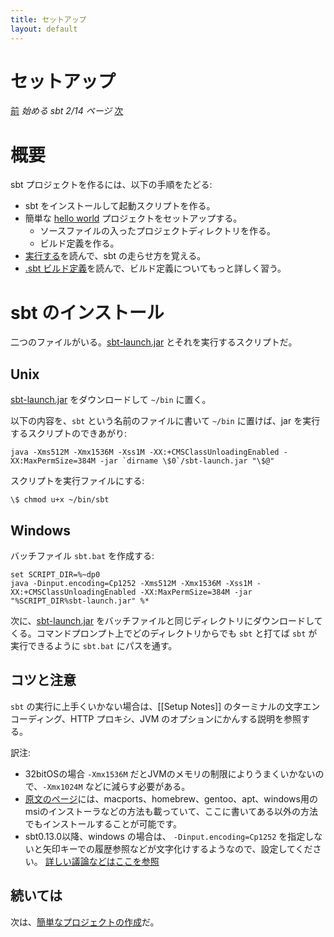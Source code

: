 ```yaml
---
title: セットアップ
layout: default
---
```


[sbt-launch.jar]: http://typesafe.artifactoryonline.com/typesafe/ivy-releases/org.scala-sbt/sbt-launch/0.13.2/sbt-launch.jar

# セットアップ

[前](../) _始める sbt 2/14 ページ_ [次](../hello)

# 概要

sbt プロジェクトを作るには、以下の手順をたどる:

 - sbt をインストールして起動スクリプトを作る。
 - 簡単な [hello world](../hello) プロジェクトをセットアップする。
   - ソースファイルの入ったプロジェクトディレクトリを作る。
   - ビルド定義を作る。
 - [実行する](../running)を読んで、sbt の走らせ方を覚える。
 - [.sbt ビルド定義](../basic-def)を読んで、ビルド定義についてもっと詳しく習う。

# sbt のインストール

二つのファイルがいる。[sbt-launch.jar] とそれを実行するスクリプトだ。

## Unix

[sbt-launch.jar] をダウンロードして `~/bin` に置く。

以下の内容を、`sbt` という名前のファイルに書いて `~/bin` に置けば、jar を実行するスクリプトのできあがり:

    java -Xms512M -Xmx1536M -Xss1M -XX:+CMSClassUnloadingEnabled -XX:MaxPermSize=384M -jar `dirname \$0`/sbt-launch.jar "\$@"

スクリプトを実行ファイルにする:

    \$ chmod u+x ~/bin/sbt

## Windows

バッチファイル `sbt.bat` を作成する:

    set SCRIPT_DIR=%~dp0
    java -Dinput.encoding=Cp1252 -Xms512M -Xmx1536M -Xss1M -XX:+CMSClassUnloadingEnabled -XX:MaxPermSize=384M -jar "%SCRIPT_DIR%sbt-launch.jar" %*

次に、[sbt-launch.jar] をバッチファイルと同じディレクトリにダウンロードしてくる。コマンドプロンプト上でどのディレクトリからでも `sbt` と打てば `sbt` が実行できるように `sbt.bat` にパスを通す。

## コツと注意

`sbt` の実行に上手くいかない場合は、[[Setup Notes]] のターミナルの文字エンコーディング、HTTP プロキシ、JVM のオプションにかんする説明を参照する。

訳注:

 - 32bitOSの場合 `-Xmx1536M` だとJVMのメモリの制限によりうまくいかないので、`-Xmx1024M` などに減らす必要がある。
 - [原文のページ](http://www.scala-sbt.org/release/docs/Getting-Started/Setup.html)には、macports、homebrew、gentoo、apt、windows用のmsiのインストーラなどの方法も載っていて、ここに書いてある以外の方法でもインストールすることが可能です。
 - sbt0.13.0以降、windows の場合は、 `-Dinput.encoding=Cp1252` を指定しないと矢印キーでの履歴参照などが文字化けするようなので、設定してください。 [詳しい議論などはここを参照](https://github.com/sbt/sbt/issues/871)

## 続いては

次は、[簡単なプロジェクトの作成](../hello)だ。

